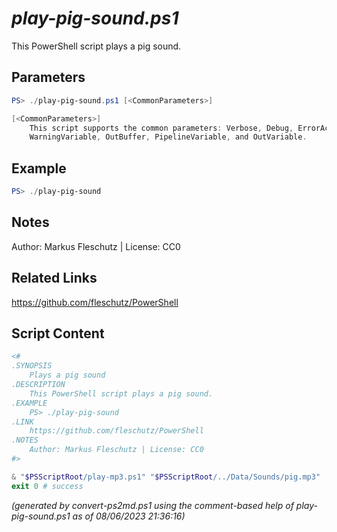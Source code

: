 *play-pig-sound.ps1*
================

This PowerShell script plays a pig sound.

Parameters
----------
```powershell
PS> ./play-pig-sound.ps1 [<CommonParameters>]

[<CommonParameters>]
    This script supports the common parameters: Verbose, Debug, ErrorAction, ErrorVariable, WarningAction, 
    WarningVariable, OutBuffer, PipelineVariable, and OutVariable.
```

Example
-------
```powershell
PS> ./play-pig-sound

```

Notes
-----
Author: Markus Fleschutz | License: CC0

Related Links
-------------
https://github.com/fleschutz/PowerShell

Script Content
--------------
```powershell
<#
.SYNOPSIS
	Plays a pig sound
.DESCRIPTION
	This PowerShell script plays a pig sound.
.EXAMPLE
	PS> ./play-pig-sound
.LINK
	https://github.com/fleschutz/PowerShell
.NOTES
	Author: Markus Fleschutz | License: CC0
#>

& "$PSScriptRoot/play-mp3.ps1" "$PSScriptRoot/../Data/Sounds/pig.mp3"
exit 0 # success
```

*(generated by convert-ps2md.ps1 using the comment-based help of play-pig-sound.ps1 as of 08/06/2023 21:36:16)*
